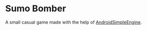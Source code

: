 # Sumo Bomber

A small casual game made with the help of [AndroidSimpleEngine](https://github.com/MohamedHaitamKsiks/awesome-simple-engine).
